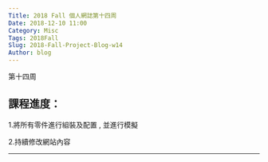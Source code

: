 ```yaml
---
Title: 2018 Fall 個人網誌第十四周
Date: 2018-12-10 11:00
Category: Misc
Tags: 2018Fall
Slug: 2018-Fall-Project-Blog-w14
Author: blog
---
```


第十四周

<!-- PELICAN_END_SUMMARY -->


課程進度：
----

1.將所有零件進行組裝及配置 , 並進行模擬

2.持續修改網站內容

----
